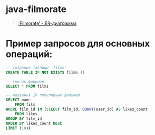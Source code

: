# java-filmorate
>['Filmorate' - ER-диаграмма](https://github.com/m3Rzy/java-filmorate/blob/main/Filmorate_ER-диаграмма.png)
# Пример запросов для основных операций:
```sql
-- создание таблицы `films`
CREATE TABLE IF NOT EXISTS films ()
```
```sql
-- список фильмов
SELECT * FROM films
```
```sql
-- названия 10 популярных фильмов
SELECT name
    FROM film
WHERE film_id IN (SELECT film_id, COUNT(user_id) AS likes_count
    FROM likes
GROUP BY film_id
ORDER BY likes_count DESC
LIMIT (10))
```

